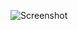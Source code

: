 ![Screenshot](https://raw.githubusercontent.com/Cryakl/Ultimate-RAT-Collection/refs/heads/main/BadRat/[BAD%20R.A.T.]%201.7/Screenshot.png)
